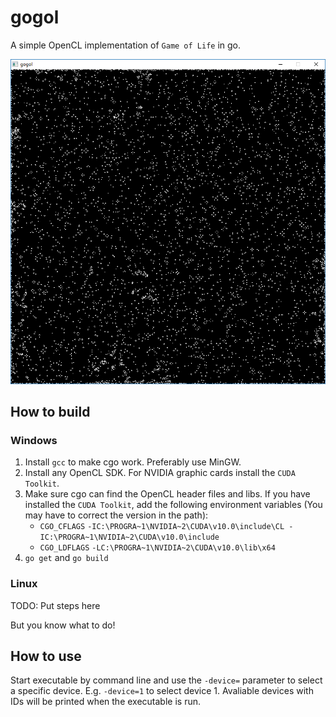 # gogol

A simple OpenCL implementation of `Game of Life` in go.

![Image showing gogol in action](https://github.com/Dadido3/gogol/raw/master/screenshots/gol.png)

## How to build

### Windows

1. Install `gcc` to make cgo work. Preferably use MinGW.
2. Install any OpenCL SDK. For NVIDIA graphic cards install the `CUDA Toolkit`.
3. Make sure cgo can find the OpenCL header files and libs. If you have installed the `CUDA Toolkit`, add the following environment variables (You may have to correct the version in the path):
    - `CGO_CFLAGS` `-IC:\PROGRA~1\NVIDIA~2\CUDA\v10.0\include\CL -IC:\PROGRA~1\NVIDIA~2\CUDA\v10.0\include`
    - `CGO_LDFLAGS` `-LC:\PROGRA~1\NVIDIA~2\CUDA\v10.0\lib\x64`
4. `go get` and `go build`

### Linux

TODO: Put steps here

But you know what to do!

## How to use

Start executable by command line and use the `-device=` parameter to select a specific device. E.g. `-device=1` to select device 1. Avaliable devices with IDs will be printed when the executable is run.
